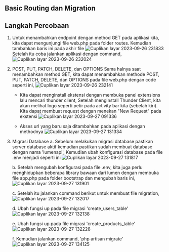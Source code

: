 ## Basic Routing dan Migration

## Langkah Percobaan

1. Untuk menambahkan endpoint dengan method GET pada aplikasi kita, kita dapat mengunjungi file web.php pada folder routes. Kemudian tambahkan baris ini pada akhir file
![Cuplikan layar 2023-09-26 231833](https://github.com/dimassputro28/Praktikum-PEMIN/assets/145313055/e5b666bd-ac7f-40ac-9183-925e3e6363b8)
Setelah itu coba jalankan aplikasi dengan command,
![Cuplikan layar 2023-09-26 232024](https://github.com/dimassputro28/Praktikum-PEMIN/assets/145313055/1263ddc6-9981-492e-ab83-1c32e6f1596d)

2. POST, PUT, PATCH, DELETE, dan OPTIONS
Sama halnya saat menambahkan method GET, kita dapat menambahkan methode POST, PUT, PATCH, DELETE, dan OPTIONS pada file web.php dengan code seperti ini,
![Cuplikan layar 2023-09-26 232141](https://github.com/dimassputro28/Praktikum-PEMIN/assets/145313055/d708553b-d2d2-4960-87a8-3bf43ee3b6ba)

   - Kita dapat menginstall ekstensi dengan membuka panel extensions lalu mencari thunder client, Setelah menginstall Thunder Client, kita akan melihat logo seperti petir pada activity bar kita (sebelah kiri). Kita dapat membuat request dengan menekan "New Request" pada ekstensi
     ![Cuplikan layar 2023-09-27 091336](https://github.com/dimassputro28/Praktikum-PEMIN/assets/145313055/84e3abd1-15fb-47f6-8978-f43aa11d78c4)

   - Akses url yang baru saja ditambahkan pada aplikasi dengan methodnya
       ![Cuplikan layar 2023-09-27 131334](https://github.com/dimassputro28/Praktikum-PEMIN/assets/145313055/4c4a62ee-31c9-4acb-b9e9-c13ca9f8e1df)

4. Migrasi Database
   a. Sebelum melakukan migrasi database pastikan server database aktif kemudian pastikan sudah membuat database dengan nama 'lumenapi', Kemudian ubah konfigurasi database pada file .env menjadi seperti ini
   ![Cuplikan layar 2023-09-27 131817](https://github.com/dimassputro28/Praktikum-PEMIN/assets/145313055/dd56a052-6951-4119-ba0b-06629828be38)

   b. Setelah mengubah konfigurasi pada file .env, kita juga perlu menghidupkan beberapa library bawaan dari lumen dengan membuka file app.php pada folder bootstrap dan mengubah baris ini,
   ![Cuplikan layar 2023-09-27 131901](https://github.com/dimassputro28/Praktikum-PEMIN/assets/145313055/50f4f03e-23ae-4508-bbcf-f04e4e0151a3)

   c. Setelah itu jalankan command berikut untuk membuat file migration,
   ![Cuplikan layar 2023-09-27 132017](https://github.com/dimassputro28/Praktikum-PEMIN/assets/145313055/b9b51bd9-a0f7-49b0-8c20-27bba309ba6c)

   d. Ubah fungsi up pada file migrasi 'create_users_table'
   ![Cuplikan layar 2023-09-27 132138](https://github.com/dimassputro28/Praktikum-PEMIN/assets/145313055/18652753-900d-463a-8bdb-f0c2602035f5)

   e. Ubah fungsi up pada file migrasi 'create_products_table'
   ![Cuplikan layar 2023-09-27 132228](https://github.com/dimassputro28/Praktikum-PEMIN/assets/145313055/6c1df384-bbee-4b78-856e-3c5b33c7719a)

   f. Kemudian jalankan command, 'php artisan migrate'
   ![Cuplikan layar 2023-09-27 134125](https://github.com/dimassputro28/Praktikum-PEMIN/assets/145313055/94647dd2-4fd0-4051-bf70-04bd7f99f150)




   
   

      
